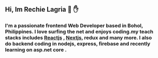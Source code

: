 
## Hi, Im  Rechie Lagria 🤖 ✋

### I'm a passionate frontend Web Developer based in Bohol, Philippines. I love surfing the net and enjoys coding.my teach stacks includes [Reactjs](http://reactjs.org) , [Nextjs](http://https://nextjs.org), redux and many more. I also do backend coding in nodejs, express, firebase and recently learning on asp.net core .

